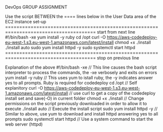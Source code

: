 DevOps GROUP ASSIGNMENT


Use the script BETWEEN the ==== lines below in the User Data area of the EC2 instance set-up
====================================================================================== start from next line
#!/bin/bash -xe
yum install -y ruby
cd /opt
curl -O https://aws-codedeploy-eu-west-1.s3.eu-west-1.amazonaws.com/latest/install
chmod +x ./install
./install auto
sudo yum install httpd -y
sudo systemctl start httpd
====================================================================================== stop on previous line

Explanation of the above
#!/bin/bash -xe     // This line causes the bash script interpreter to process the commands, the -xe verbosely and exits on errors
yum install -y ruby // This uses yum to istall ruby, the -y indicates answer yes to all prompts. Ruby is required for codedeploy
cd /opt             // Self explanitory
curl -O https://aws-codedeploy-eu-west-1.s3.eu-west-1.amazonaws.com/latest/install  // use curl to get a copy of the codedeploy install set and save(-O) in current folder
chmod +x ./install  // Change permissions on the script previously downloaded in order to allow it to execute
./install auto      // Execute the install script 
sudo yum install httpd -y  // Similar to above, use yum to download and install httpd answering yes to all prompts
sudo systemctl start httpd // Use a system command to start the web server (httpd)
